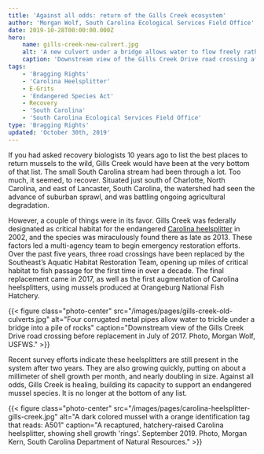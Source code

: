 ```yaml
---
title: 'Against all odds: return of the Gills Creek ecosystem'
author: 'Morgan Wolf, South Carolina Ecological Services Field Office'
date: 2019-10-28T00:00:00.000Z
hero:
    name: gills-creek-new-culvert.jpg
    alt: 'A new culvert under a bridge allows water to flow freely rather than through narrow channels.'
    caption: 'Downstream view of the Gills Creek Drive road crossing after culvert replacement. Photo, Morgan Wolf, USFWS'
tags:
    - 'Bragging Rights'
    - 'Carolina Heelsplitter'
    - E-Grits
    - 'Endangered Species Act'
    - Recovery
    - 'South Carolina'
    - 'South Carolina Ecological Services Field Office'
type: 'Bragging Rights'
updated: 'October 30th, 2019'
---
```


If you had asked recovery biologists 10 years ago to list the best places to return mussels to the wild, Gills Creek would have been at the very bottom of that list.  The small South Carolina stream had been through a lot. Too much, it seemed, to recover.  Situated  just south of Charlotte, North Carolina, and east of Lancaster, South Carolina, the watershed had seen the advance of suburban sprawl, and was battling ongoing agricultural degradation.

However, a couple of things were in its favor.  Gills Creek was federally designated as critical habitat for the endangered [Carolina heelsplitter](/wildlife/mussels/carolina-heelsplitter/) in 2002, and the species was miraculously found there as late as 2013.  These factors led a multi-agency team to begin emergency restoration efforts.  Over the past five years, three road crossings have been replaced by the Southeast’s Aquatic Habitat Restoration Team, opening up miles of critical habitat to fish passage for the first time in over a decade.  The final replacement came in 2017, as well as the first augmentation of Carolina heelsplitters, using mussels produced at Orangeburg National Fish Hatchery.

{{< figure class="photo-center" src="/images/pages/gills-creek-old-culverts.jpg" alt="Four corrugated metal pipes allow water to trickle under a bridge into a pile of rocks" caption="Downstream view of the Gills Creek Drive road crossing before replacement in July of 2017.  Photo, Morgan Wolf, USFWS." >}}

Recent survey efforts indicate these heelsplitters are still present in the system after two years.  They are also growing quickly, putting on about a millimeter of shell growth per month, and nearly doubling in size.  Against all odds, Gills Creek is healing, building its capacity to support an endangered mussel species.  It is no longer at the bottom of any list.

{{< figure class="photo-center" src="/images/pages/carolina-heelsplitter-gills-creek.jpg" alt="A dark colored mussel with a orange identification tag that reads: A501" caption="A recaptured, hatchery-raised Carolina heelsplitter, showing shell growth 'rings'. September 2019. Photo, Morgan Kern, South Carolina Department of Natural Resources." >}}